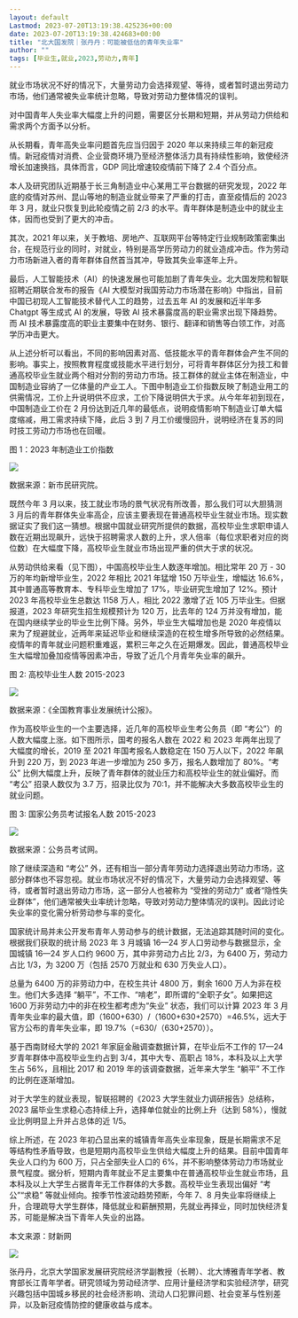 ```yaml
---
layout: default
Lastmod: 2023-07-20T13:19:38.425236+00:00
date: 2023-07-20T13:19:38.424683+00:00
title: "北大国发院｜张丹丹：可能被低估的青年失业率"
author: ""
tags: [毕业生,就业,2023,劳动力,青年]
---
```


就业市场状况不好的情况下，大量劳动力会选择观望、等待，或者暂时退出劳动力市场，他们通常被失业率统计忽略，导致对劳动力整体情况的误判。

对中国青年人失业率大幅度上升的问题，需要区分长期和短期，并从劳动力供给和需求两个方面予以分析。

从长期看，青年高失业率问题首先应当归因于 2020 年以来持续三年的新冠疫情。新冠疫情对消费、企业营商环境乃至经济整体活力具有持续性影响，致使经济增长加速换挡，具体而言，GDP 同比增速较疫情前下降了 2.4 个百分点。

本人及研究团队近期基于长三角制造业中心某用工平台数据的研究发现，2022 年底的疫情对苏州、昆山等地的制造业就业带来了严重的打击，直至疫情后的 2023 年 3 月，就业只恢复到此轮疫情之前 2/3 的水平。青年群体是制造业中的就业主体，因而也受到了更大的冲击。

其次，2021 年以来，关于教培、房地产、互联网平台等特定行业规制政策密集出台，在规范行业的同时，对就业，特别是高学历劳动力的就业造成冲击。作为劳动力市场新进入者的青年群体自然首当其冲，导致其失业率逐年上升。

最后，人工智能技术（AI）的快速发展也可能加剧了青年失业。北大国发院和智联招聘近期联合发布的报告《AI 大模型对我国劳动力市场潜在影响》中指出，目前中国已初现人工智能技术替代人工的趋势，过去五年 AI 的发展和近半年多 Chatgpt 等生成式 AI 的发展，导致 AI 技术暴露度高的职业需求出现下降趋势。而 AI 技术暴露度高的职业主要集中在财务、银行、翻译和销售等白领工作，对高学历冲击更大。

从上述分析可以看出，不同的影响因素对高、低技能水平的青年群体会产生不同的影响。事实上，按照教育程度或技能水平进行划分，可将青年群体区分为技工和普通高校毕业生就业两个相对分割的劳动力市场。技工群体的就业主体在制造业，中国制造业容纳了一亿体量的产业工人。下图中制造业工价指数反映了制造业用工的供需情况，工价上升说明供不应求，工价下降说明供大于求。从今年年初到现在，中国制造业工价在 2 月份达到近几年的最低点，说明疫情影响下制造业订单大幅度缩减，用工需求持续下降，此后 3 到 7 月工价缓慢回升，说明经济在复苏的同时技工劳动力市场也在回暖。

图 1：2023 年制造业工价指数

![](https://images.weserv.nl/?url=https%3A//chinadigitaltimes.net/chinese/files/2023/07/post-698406-64b8716cea9b4.png)

数据来源：新市民研究院。

既然今年 3 月以来，技工就业市场的景气状况有所改善，那么我们可以大胆猜测 3 月后的青年群体失业率高企，应该主要表现在普通高校毕业生就业市场。现实数据证实了我们这一猜想。根据中国就业研究所提供的数据，高校毕业生求职申请人数在近期出现飙升，远快于招聘需求人数的上升，求人倍率（每位求职者对应的岗位数）在大幅度下降，高校毕业生就业市场出现严重的供大于求的状况。

从劳动供给来看（见下图），中国高校毕业生人数逐年增加。相比常年 20 万 - 30 万的年均新增毕业生，2022 年相比 2021 年猛增 150 万毕业生，增幅达 16.6%，其中普通高等教育本、专科毕业生增加了 17%，毕业研究生增加了 12%。预计 2023 年高校毕业生总数达 1158 万人，相比 2022 激增了近 105 万毕业生。但据报道，2023 年研究生招生规模预计为 120 万，比去年的 124 万并没有增加，能在国内继续学业的毕业生比例下降。另外，毕业生大幅增加也是 2020 年疫情以来为了规避就业，近两年来延迟毕业和继续深造的在校生增多所导致的必然结果。疫情年的青年就业问题积重难返，累积三年之久在近期爆发。因此，普通高校毕业生大幅增加叠加疫情等因素冲击，导致了近几个月青年失业率的飙升。

图 2: 高校毕业生人数 2015-2023

![](https://images.weserv.nl/?url=https%3A//chinadigitaltimes.net/chinese/files/2023/07/post-698406-64b8716cf18e5.png)

数据来源：《全国教育事业发展统计公报》。

作为高校毕业生的一个主要选择，近几年的高校毕业生考公务员（即 “考公”）的人数大幅度上涨。如下图所示，国考的报名人数在 2022 和 2023 年两年出现了大幅度的增长，2019 至 2021 年国考报名人数稳定在 150 万人以下，2022 年飙升到 220 万，到 2023 年进一步增加为 250 多万，报名人数增加了 80%。“考公” 比例大幅度上升，反映了青年群体的就业压力和高校毕业生的就业偏好。而 “考公” 招录人数仅为 3.7 万，招录比仅为 70:1，并不能解决大多数高校毕业生的就业问题。

图 3: 国家公务员考试报名人数 2015-2023

![](https://images.weserv.nl/?url=https%3A//chinadigitaltimes.net/chinese/files/2023/07/post-698406-64b8716d04225.png)

数据来源：公务员考试网。

除了继续深造和 “考公” 外，还有相当一部分青年劳动力选择退出劳动力市场，这部分群体也不容忽视。就业市场状况不好的情况下，大量劳动力会选择观望、等待，或者暂时退出劳动力市场，这一部分人也被称为 “受挫的劳动力” 或者“隐性失业群体”，他们通常被失业率统计忽略，导致对劳动力整体情况的误判。因此讨论失业率的变化需分析劳动参与率的变化。

国家统计局并未公开发布青年人劳动参与的统计数据，无法追踪其随时间的变化。根据我们获取的统计局 2023 年 3 月城镇 16—24 岁人口劳动参与数据显示，全国城镇 16—24 岁人口约 9600 万，其中非劳动力占比 2/3，为 6400 万，劳动力占比 1/3，为 3200 万（包括 2570 万就业和 630 万失业人口）。

总量为 6400 万的非劳动力中，在校生共计 4800 万，剩余 1600 万人为非在校生。他们大多选择 “躺平”，不工作、“啃老”，即所谓的“全职子女”。如果把这 1600 万非劳动力中的非在校生都考虑为“失业” 状态，我们可以计算 2023 年 3 月青年失业率的最大值，即（1600+630）/（1600+630+2570）=46.5%，远大于官方公布的青年失业率，即 19.7%（=630/（630+2570））。

基于西南财经大学的 2021 年家庭金融调查数据计算，在毕业后不工作的 17—24 岁青年群体中高校毕业生约占到 3/4，其中大专、高职占 18%，本科及以上大学生占 56%，且相比 2017 和 2019 年的该调查数据，近年来大学生 “躺平” 不工作的比例在逐渐增加。

对于大学生的就业表现，智联招聘的《2023 大学生就业力调研报告》总结称，2023 届毕业生求稳心态持续上升，选择单位就业的比例上升（达到 58%），慢就业比例明显上升并占总体的近 1/5。

综上所述，在 2023 年初凸显出来的城镇青年高失业率现象，既是长期需求不足等结构性矛盾导致，也是短期内高校毕业生供给大幅度上升的结果。目前中国青年失业人口约为 600 万，只占全部失业人口的 6%，并不影响整体劳动力市场就业景气程度。据分析，短期内青年就业不足主要集中在普通高校毕业生就业市场，且本科及以上大学生占据青年无工作群体的大多数。高校毕业生表现出偏好 “考公”“求稳” 等就业倾向。按季节性波动趋势预断，今年 7、8 月失业率将继续上升，合理疏导大学生群体，降低就业和薪酬预期，先就业再择业，同时加快经济复苏，可能是解决当下青年人失业的出路。

本文来源：财新网

![](https://images.weserv.nl/?url=https%3A//chinadigitaltimes.net/chinese/files/2023/07/post-698406-64b8716d0a9db.)

张丹丹，北京大学国家发展研究院经济学副教授（长聘）、北大博雅青年学者、教育部长江青年学者。研究领域为劳动经济学、应用计量经济学和实验经济学，研究兴趣包括中国城乡移民的社会经济影响、流动人口犯罪问题、社会变革与性别差异，以及新冠疫情防控的健康收益与成本。

